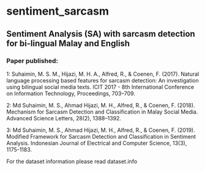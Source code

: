 # sentiment_sarcasm
## Sentiment Analysis (SA) with sarcasm detection for bi-lingual Malay and English 

### Paper published:

1: Suhaimin, M. S. M., Hijazi, M. H. A., Alfred, R., & Coenen, F. (2017). 
Natural language processing based features for sarcasm detection: An investigation using bilingual social media texts. 
ICIT 2017 - 8th International Conference on Information Technology, Proceedings, 703–709.

2: Md Suhaimin, M. S., Ahmad Hijazi, M. H., Alfred, R., & Coenen, F. (2018). 
Mechanism for Sarcasm Detection and Classification in Malay Social Media. 
Advanced Science Letters, 28(2), 1388–1392.

3: Md Suhaimin, M. S., Ahmad Hijazi, M. H., Alfred, R., & Coenen, F.  (2019). 
Modified Framework for Sarcasm Detection and Classification in Sentiment Analysis. 
Indonesian Journal of Electrical and Computer Science, 13(3), 1175-1183.

For the dataset information please read dataset.info
